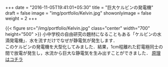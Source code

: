 +++
date = "2016-11-05T19:41:01+05:30"
title = "巨大ケルビンの発電機"
draft = false
image = "img/portfolio/Kelvin.jpg"
showonlyimage = false
weight = 2
+++

{{< figure src="/img/portfolio/Kelvin.jpg" class="center" width="700" height="500" >}}
小中学校の自由研究の題材になることもある「ケルビンの水滴発電機」．水を流すだけでなぜが静電気が発生します．  
このケルビンの発電機を大型化してみました．結果，1cm程離れた釘電極同士の間で放電が発生し，水流から巨大な静電気を生み出すことができました．
[原理はコチラ](https://www.gifu-nct.ac.jp/elec/habuchi/demae/Kelvin/Kelvin.html#:~:text=ケルビン発電機は%E3%80%811859,に利用しています%E3%80%82)